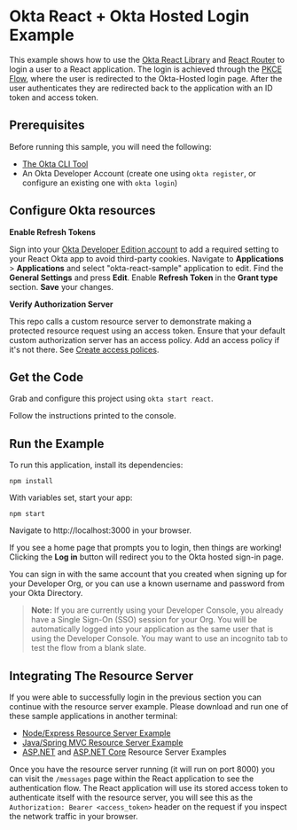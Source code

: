 # Okta React + Okta Hosted Login Example

This example shows how to use the [Okta React Library][] and [React Router](https://github.com/ReactTraining/react-router) to login a user to a React application.  The login is achieved through the [PKCE Flow][], where the user is redirected to the Okta-Hosted login page.  After the user authenticates they are redirected back to the application with an ID token and access token.

## Prerequisites

Before running this sample, you will need the following:

* [The Okta CLI Tool](https://github.com/okta/okta-cli#installation)
* An Okta Developer Account (create one using `okta register`, or configure an existing one with `okta login`)

## Configure Okta resources

**Enable Refresh Tokens**

Sign into your [Okta Developer Edition account](https://developer.okta.com/login/) to add a required setting to your React Okta app to avoid third-party cookies. Navigate to **Applications** > **Applications** and select "okta-react-sample" application to edit. Find the **General Settings** and press **Edit**. Enable **Refresh Token** in the **Grant type** section. **Save** your changes.

**Verify Authorization Server**

This repo calls a custom resource server to demonstrate making a protected resource request using an access token. Ensure that your default custom authorization server has an access policy. Add an access policy if it's not there. See [Create access polices](https://help.okta.com/okta_help.htm?type=oie&id=ext-create-access-policies).

## Get the Code

Grab and configure this project using `okta start react`.

Follow the instructions printed to the console.

## Run the Example

To run this application, install its dependencies:

```
npm install
```

With variables set, start your app:

```
npm start
```

Navigate to http://localhost:3000 in your browser.

If you see a home page that prompts you to login, then things are working!  Clicking the **Log in** button will redirect you to the Okta hosted sign-in page.

You can sign in with the same account that you created when signing up for your Developer Org, or you can use a known username and password from your Okta Directory.

> **Note:** If you are currently using your Developer Console, you already have a Single Sign-On (SSO) session for your Org.  You will be automatically logged into your application as the same user that is using the Developer Console.  You may want to use an incognito tab to test the flow from a blank slate.

## Integrating The Resource Server

If you were able to successfully login in the previous section you can continue with the resource server example. Please download and run one of these sample applications in another terminal:

* [Node/Express Resource Server Example](https://github.com/okta/samples-nodejs-express-4/tree/master/resource-server)
* [Java/Spring MVC Resource Server Example](https://github.com/okta/samples-java-spring/tree/master/resource-server)
* [ASP.NET](https://github.com/okta/samples-aspnet/tree/master/resource-server) and [ASP.NET Core](https://github.com/okta/samples-aspnetcore/tree/master/samples-aspnetcore-3x/resource-server) Resource Server Examples

Once you have the resource server running (it will run on port 8000) you can visit the `/messages` page within the React application to see the authentication flow. The React application will use its stored access token to authenticate itself with the resource server, you will see this as the `Authorization: Bearer <access_token>` header on the request if you inspect the network traffic in your browser.

[Okta React Library]: https://github.com/okta/okta-react
[OIDC SPA Setup Instructions]: https://developer.okta.com/docs/guides/sign-into-spa/react/before-you-begin
[PKCE Flow]: https://developer.okta.com/docs/guides/implement-auth-code-pkce
[Okta Sign In Widget]: https://github.com/okta/okta-signin-widget
